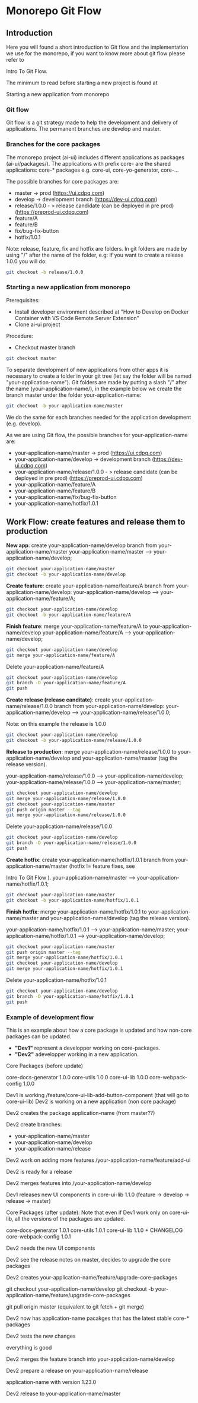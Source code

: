 # Monorepo Git Flow

## Introduction

Here you will found a short introduction to Git flow and the implementation we
use for the monorepo, if you want to know more about git flow please refer to

<Link to="/docs/0-getting-started---10-intro-to-git-flow-">Intro To Git
Flow</Link>.

The minimum to read before starting a new project is found at

<Link to="/docs/0-getting-started---2-monorepo-git-flow-#starting-a-new-application-from-monorepo">Starting
a new application from monorepo</Link>

### Git flow

Git flow is a git strategy made to help the development and delivery of
applications. The permanent branches are develop and master.

### Branches for the core packages

The monorepo project (ai-ui) includes different applications as packages
(ai-ui/packages/). The applications with prefix core- are the shared
applications: core-\* packages e.g. core-ui, core-yo-generator, core-...

The possible branches for core packages are:

- master -> prod (https://ui.cdpq.com)
- develop -> development branch (https://dev-ui.cdpq.com)
- release/1.0.0 - > release candidate (can be deployed in pre prod)
  (https://preprod-ui.cdpq.com)
- feature/A
- feature/B
- fix/bug-fix-button
- hotfix/1.0.1

Note: release, feature, fix and hotfix are folders. In git folders are made by
using "/" after the name of the folder, e.g: If you want to create a release
1.0.0 you will do:

```bash
git checkout -b release/1.0.0
```

<!-- TODO:  explain Lerna managing semver naming-->

### Starting a new application from monorepo

Prerequisites:

- Install developer environment described at "How to Develop on Docker Container
  with VS Code Remote Server Extension"
- Clone ai-ui project

Procedure:

- Checkout master branch

```bash
git checkout master
```

To separate development of new applications from other apps it is necessary to
create a folder in your git tree (let say the folder will be named
"your-application-name"). Git folders are made by putting a slash "/" after the
name (your-application-name/), in the example below we create the branch master
under the folder your-application-name:

```bash
git checkout -b your-application-name/master
```

We do the same for each branches needed for the application development (e.g.
develop).

As we are using Git flow, the possible branches for your-application-name are:

<!-- TODO: to test if two folder levels is possible, e.g. your-application-name/release/ -->

- your-application-name/master -> prod (https://ui.cdpq.com)
- your-application-name/develop -> development branch (https://dev-ui.cdpq.com)
- your-application-name/release/1.0.0 - > release candidate (can be deployed in
  pre prod) (https://preprod-ui.cdpq.com)
- your-application-name/feature/A
- your-application-name/feature/B
- your-application-name/fix/bug-fix-button
- your-application-name/hotfix/1.0.1

## Work Flow: create features and release them to production

**New app**: create your-application-name/develop branch from
your-application-name/master your-application-name/master -->
your-application-name/develop;

```bash
git checkout your-application-name/master
git checkout -b your-application-name/develop
```

**Create feature**: create your-application-name/feature/A branch from
your-application-name/develop: your-application-name/develop -->
your-application-name/feature/A;

```bash
git checkout your-application-name/develop
git checkout -b your-application-name/feature/A
```

**Finish feature**: merge your-application-name/feature/A to
your-application-name/develop your-application-name/feature/A -->
your-application-name/develop;

```bash
git checkout your-application-name/develop
git merge your-application-name/feature/A
```

Delete your-application-name/feature/A

```bash
git checkout your-application-name/develop
git branch -D your-application-name/feature/A
git push
```

**Create release (release canditate)**: create
your-application-name/release/1.0.0 branch from your-application-name/develop:
your-application-name/develop --> your-application-name/release/1.0.0;

<!-- TODO: test tags names for release, see how it works with lerna. do we need a prefix for the version? e.g. your-application-name/release/your-application-name@1.0.0-->

Note: on this example the release is 1.0.0

```bash
git checkout your-application-name/develop
git checkout -b your-application-name/release/1.0.0
```

**Release to production**: merge your-application-name/release/1.0.0 to
your-application-name/develop and your-application-name/master (tag the release
version).

<!-- TODO: see how it works taging with lerna -->

your-application-name/release/1.0.0 --> your-application-name/develop;
your-application-name/release/1.0.0 --> your-application-name/master;

```bash
git checkout your-application-name/develop
git merge your-application-name/release/1.0.0
git checkout your-application-name/master
git push origin master --tag
git merge your-application-name/release/1.0.0
```

Delete your-application-name/release/1.0.0

```bash
git checkout your-application-name/develop
git branch -D your-application-name/release/1.0.0
git push
```

**Create hotfix**: create your-application-name/hotfix/1.0.1 branch from
your-application-name/master (hotfix != feature fixes, see

<Link to="/docs/0-getting-started---10-intro-to-git-flow-"> Intro To Git
Flow </Link>). your-application-name/master -->
your-application-name/hotfix/1.0.1;

<!-- TODO: see how it works taging with lerna -->

```bash
git checkout your-application-name/master
git checkout -b your-application-name/hotfix/1.0.1
```

**Finish hotfix**: merge your-application-name/hotfix/1.0.1 to
your-application-name/master and your-application-name/develop (tag the release
version).

your-application-name/hotfix/1.0.1 --> your-application-name/master;
your-application-name/hotfix/1.0.1 --> your-application-name/develop;

```bash
git checkout your-application-name/master
git push origin master --tag
git merge your-application-name/hotfix/1.0.1
git checkout your-application-name/develop
git merge your-application-name/hotfix/1.0.1
```

Delete your-application-name/hotfix/1.0.1

```bash
git checkout your-application-name/develop
git branch -D your-application-name/hotfix/1.0.1
git push
```

### Example of development flow

This is an example about how a core package is updated and how non-core packages
can be updated.

- **"Dev1"** represent a developper working on core-packages.
- **"Dev2"** adevelopper working in a new application.

Core Packages (before update)

core-docs-generator 1.0.0 core-utils 1.0.0 core-ui-lib 1.0.0 core-webpack-config
1.0.0

Dev1 is working /feature/core-ui-lib-add-button-component (that will go to
core-ui-lib) Dev2 is working on a new application (non core package)

Dev2 creates the package application-name (from master??)

Dev2 create branches:

- your-application-name/master
- your-application-name/develop
- your-application-name/release

Dev2 work on adding more features /your-application-name/feature/add-ui

Dev2 is ready for a release

Dev2 merges features into /your-application-name/develop

Dev1 releases new UI components in core-ui-lib 1.1.0 (feature -> develop ->
release -> master)

Core Packages (after update): Note that even if Dev1 work only on core-ui-lib,
all the versions of the packages are updated.

core-docs-generator 1.0.1 core-utils 1.0.1 core-ui-lib 1.1.0 + CHANGELOG
core-webpack-config 1.0.1

Dev2 needs the new UI components

Dev2 see the release notes on master, decides to upgrade the core packages

Dev2 creates your-application-name/feature/upgrade-core-packages

git checkout your-application-name/develop git checkout -b
your-application-name/feature/upgrade-core-packages

git pull origin master (equivalent to git fetch + git merge)

Dev2 now has application-name pacakges that has the latest stable core-\*
packages

Dev2 tests the new changes

everything is good

Dev2 merges the feature branch into your-application-name/develop

Dev2 prepare a release on your-application-name/release

application-name with version 1.23.0

Dev2 release to your-application-name/master
